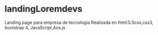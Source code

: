 # landingLoremdevs
Landing page para empresa de tecnologia
Realizada en html:5.Scss,css3, bootstrap 4, JavaScript,Aos.js
